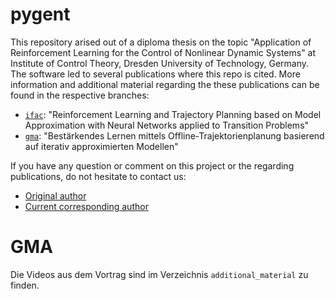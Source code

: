# pygent

This repository arised out of a diploma thesis on the topic "Application of Reinforcement Learning for the Control of Nonlinear Dynamic Systems" at Institute of Control Theory, Dresden University of Technology, Germany. The software led to several publications where this repo is cited. More information and additional material regarding the these publications can be found in the respective branches:

- [`ifac`](../../tree/ifac): "Reinforcement Learning and Trajectory Planning based on Model Approximation with Neural Networks applied to Transition Problems"
- [`gma`](../../tree/gma): "Bestärkendes Lernen mittels Offline-Trajektorienplanung basierend auf iterativ approximierten Modellen"


If you have any question or comment on this project or the regarding publications, do not hesitate to contact us:

- [Original author](https://github.com/mpritzkoleit)
- [Current corresponding author](https://tu-dresden.de/ing/elektrotechnik/rst/das-institut/beschaeftigte/carsten-knoll)


# GMA

Die Videos aus dem Vortrag sind im Verzeichnis `additional_material` zu finden.
